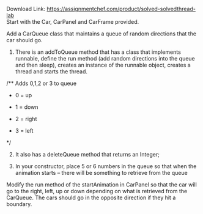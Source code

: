 Download Link: https://assignmentchef.com/product/solved-solvedthread-lab
<br>
Start with the Car, CarPanel and CarFrame provided.

Add a CarQueue class that maintains a queue of random directions that the car should go.

1. There is an addToQueue method that has a class that implements runnable, define the run method (add random directions into the queue and then sleep), creates an instance of the runnable object, creates a thread and starts the thread.

/** Adds 0,1,2 or 3 to queue

* 0 = up

* 1 = down

* 2 = right

* 3 = left

*/

2. It also has a deleteQueue method that returns an Integer;

3. In your constructor, place 5 or 6 numbers in the queue so that when the animation starts – there will be something to retrieve from the queue

Modify the run method of the startAnimation in CarPanel so that the car will go to the right, left, up or down depending on what is retrieved from the CarQueue. The cars should go in the opposite direction if they hit a boundary.